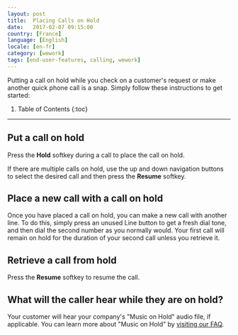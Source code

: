 ```yaml
---
layout: post
title:  Placing Calls on Hold
date:   2017-02-07 09:15:00
country: [France]
language: [English]
locale: [en-fr]
category: [wework]
tags: [end-user-features, calling, wework]
---
```


Putting a call on hold while you check on a customer's request or make another quick phone call is a snap. Simply follow these instructions to get started:

1. Table of Contents
{:toc}
* * *

## Put a call on hold

Press the **Hold** softkey during a call to place the call on hold. 

If there are multiple calls on hold, use the up and down navigation buttons to select the desired call and then press the **Resume** softkey.

## Place a new call with a call on hold

Once you have placed a call on hold, you can make a new call with another line. To do this, simply press an unused Line button to get a fresh dial tone, and then dial the second number as you normally would. Your first call will remain on hold for the duration of your second call unless you retrieve it.

## Retrieve a call from hold

Press the **Resume** softkey to resume the call.

## What will the caller hear while they are on hold?

Your customer will hear your company's "Music on Hold" audio file, if applicable. You can learn more about "Music on Hold" by [visiting our FAQ](/fr/en/music-on-hold).